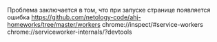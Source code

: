 Проблема заключается в том, что при запуске странице появляется ошибка 
https://github.com/netology-code/ahj-homeworks/tree/master/workers
chrome://inspect/#service-workers
chrome://serviceworker-internals/?devtools